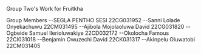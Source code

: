 Group Two's Work for Fruitkha

Group Members
--SEGLA PENTHO SESI 22CG031952
--Sanni Lolade Onyekachuwu 22CM031495
--Ajibola Mojolaoluwa David 22CG031820
--Ogbeide Samuel Ilerioluwakiye 22CD032172
--Okolocha Famous 22CI031018
--Benjamin Owuzechi David 22CK031317
--Akinpelu Oluwatobi 22CM031405
